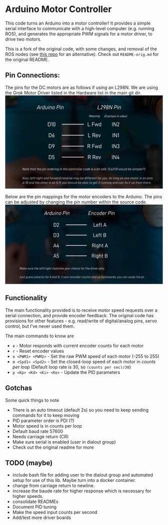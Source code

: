 # Arduino Motor Controller

This code turns an Arduino into a motor controller!
It provides a simple serial interface to communicate with a high-level computer (e.g. running ROS), and generates the appropriate PWM signals for a motor driver, to drive two motors.

This is a fork of the original code, with some changes, and removal of the ROS nodes (see [this repo](https://github.com/joshnewans/serial_motor_demo) for an alternative). Check out `README-orig.md` for the original README.

## Pin Connections:
The pins for the DC motors are as follows if using an L298N. We are using the Grok Motor Driver listed in the Hardware list in the main git dir. 
![Arduino Pins for DC motors](./dc_pin_mapping.png)

Below are the pin mappings for the motor encoders to the Arduino. The pins can be adjusted by changing the pin number within the source code.
![Arduino Pins for Encoder Pins](./encoder_pins_mapping.png)


## Functionality

The main functionality provided is to receive motor speed requests over a serial connection, and provide encoder feedback.
The original code has provisions for other features - e.g. read/write of digital/analog pins, servo control, but I've never used them.

The main commands to know are

- `e` - Motor responds with current encoder counts for each motor
- `r` - Reset encoder values
- `o <PWM1> <PWM2>` - Set the raw PWM speed of each motor (-255 to 255)
- `m <Spd1> <Spd2>` - Set the closed-loop speed of each motor in *counts per loop* (Default loop rate is 30, so `(counts per sec)/30`)
- `p <Kp> <Kd> <Ki> <Ko>` - Update the PID parameters


## Gotchas

Some quick things to note

- There is an auto timeout (default 2s) so you need to keep sending commands for it to keep moving
- PID parameter order is PDI (?)
- Motor speed is in counts per loop
- Default baud rate 57600
- Needs carriage return (CR)
- Make sure serial is enabled (user in dialout group)
- Check out the original readme for more


## TODO (maybe)
- include bash file for adding user to the dialout group and automated setup for use of this lib. Maybe turn into a docker container. 
- change from carriage return to newline. 
- increase the baude rate for higher response which is necessary for higher speeds.
- consolidate READMEs
- Document PID tuning
- Make the speed input counts per second
- Add/test more driver boards